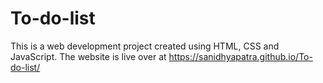 # To-do-list

This is a web development project created using HTML, CSS and JavaScript. The website is live over at https://sanidhyapatra.github.io/To-do-list/
